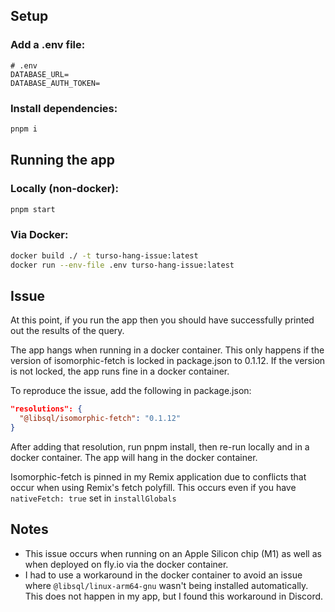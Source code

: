 ## Setup

### Add a .env file:

```dotenv
# .env
DATABASE_URL=
DATABASE_AUTH_TOKEN=
```

### Install dependencies:

```bash
pnpm i
```

## Running the app

### Locally (non-docker):

```bash
pnpm start
```

### Via Docker:

```bash
docker build ./ -t turso-hang-issue:latest
docker run --env-file .env turso-hang-issue:latest
```

## Issue

At this point, if you run the app then you should have successfully printed out the results of the query.

The app hangs when running in a docker container. This only happens if the version of isomorphic-fetch is locked in
package.json to 0.1.12. If the version is not locked, the app runs fine in a docker container.

To reproduce the issue, add the following in package.json:

```json
"resolutions": {
  "@libsql/isomorphic-fetch": "0.1.12"
}
```

After adding that resolution, run pnpm install, then re-run locally and in a docker container. The app will hang in the
docker container.

Isomorphic-fetch is pinned in my Remix application due to conflicts that occur when using Remix's fetch polyfill. This
occurs even if you have `nativeFetch: true` set in `installGlobals`

## Notes
- This issue occurs when running on an Apple Silicon chip (M1) as well as when deployed on fly.io via the docker 
  container.
- I had to use a workaround in the docker container to avoid an issue where `@libsql/linux-arm64-gnu` wasn't being
  installed automatically. This does not happen in my app, but I found this workaround in Discord.